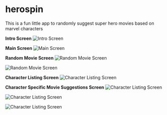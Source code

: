 # herospin
This is a fun little app to randomly suggest super hero movies based on marvel characters


**Intro Screen**
![Intro Screen](https://raw.githubusercontent.com/raoravik/herospin/develop/screenshots/1.png)

**Main Screen**
![Main Screen](https://raw.githubusercontent.com/raoravik/herospin/develop/screenshots/2.png)

**Random Movie Screen**
![Random Movie Screen](https://raw.githubusercontent.com/raoravik/herospin/develop/screenshots/3.png)

![Random Movie Screen](https://raw.githubusercontent.com/raoravik/herospin/develop/screenshots/4.png)

**Character Listing Screen**
![Character Listing Screen](https://raw.githubusercontent.com/raoravik/herospin/develop/screenshots/5.png)

**Character Specific Movie Suggestions Screen**
![Character Listing Screen](https://raw.githubusercontent.com/raoravik/herospin/develop/screenshots/6.png)

![Character Listing Screen](https://raw.githubusercontent.com/raoravik/herospin/develop/screenshots/7.png)

![Character Listing Screen](https://raw.githubusercontent.com/raoravik/herospin/develop/screenshots/8.png)
